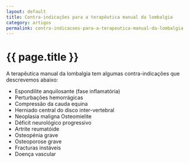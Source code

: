 ```yaml
---
layout: default
title: Contra-indicações para a terapêutica manual da lombalgia
category: artigos
permalink: contra-indicacoes-para-a-terapeutica-manual-da-lombalgia
---
```


# {{ page.title }}

A terapêutica manual da lombalgia tem algumas contra-indicações que descrevemos abaixo:

<ul>
  <li>Espondilite anquilosante (fase inflamatória)</li>
  <li>Perturbações hemorrágicas</li>
  <li>Compressão da cauda equina</li>
  <li>Herniado central do disco inter-vertebral</li>
  <li>Neoplasia maligna Osteomielite</li>
  <li>Déficit neurológico progressivo</li>
  <li>Artrite reumatóide</li>
  <li>Osteopénia grave</li>
  <li>Osteoporose grave</li>
  <li>Fracturas instáveis</li>
  <li>Doença vascular</li>
</ul>
